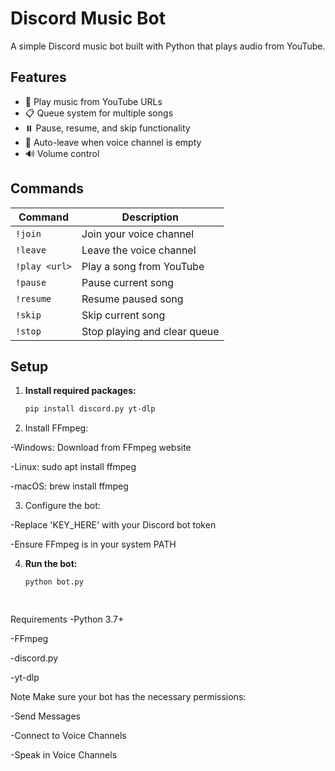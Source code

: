 # Discord Music Bot

A simple Discord music bot built with Python that plays audio from YouTube.

## Features

- 🎵 Play music from YouTube URLs
- 📋 Queue system for multiple songs
- ⏸️ Pause, resume, and skip functionality
- 🔄 Auto-leave when voice channel is empty
- 🔊 Volume control

## Commands

| Command | Description |
|---------|-------------|
| `!join` | Join your voice channel |
| `!leave` | Leave the voice channel |
| `!play <url>` | Play a song from YouTube |
| `!pause` | Pause current song |
| `!resume` | Resume paused song |
| `!skip` | Skip current song |
| `!stop` | Stop playing and clear queue |

## Setup

1. **Install required packages:**
   ```bash
   pip install discord.py yt-dlp

2.  Install FFmpeg:

-Windows: Download from FFmpeg website

-Linux: sudo apt install ffmpeg

-macOS: brew install ffmpeg

3. Configure the bot:

-Replace 'KEY_HERE' with your Discord bot token

-Ensure FFmpeg is in your system PATH

4. **Run the bot:**
   ```bash
   python bot.py

 
Requirements
-Python 3.7+

-FFmpeg

-discord.py

-yt-dlp

Note
Make sure your bot has the necessary permissions:

-Send Messages

-Connect to Voice Channels

-Speak in Voice Channels
